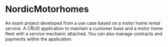 # NordicMotorhomes
 An exam project developed from a use case based on a motor home rental service. A CRUD application to maintain a customer base and a motor home fleet with a service mechanic attached. You can also manage contracts and payments within the application.
